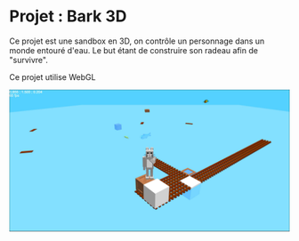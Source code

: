 # Projet : Bark 3D

Ce projet est une sandbox en 3D, on contrôle un personnage dans un monde entouré d'eau. Le but étant de construire son radeau afin de "survivre".

Ce projet utilise WebGL

![Capture d'écran](screenshot.jpg)